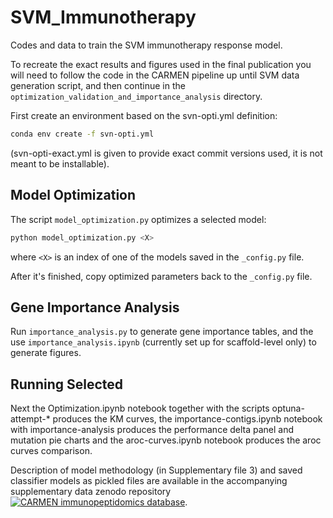 # SVM_Immunotherapy
Codes and data to train the SVM immunotherapy response model.

To recreate the exact results and figures used in the final publication you will need to follow the code in the CARMEN pipeline up until SVM data generation script, and then continue in the `optimization_validation_and_importance_analysis` directory.

First create an environment based on the svn-opti.yml definition:

```bash
conda env create -f svn-opti.yml
```

(svn-opti-exact.yml is given to provide exact commit versions used, it is not meant to be installable).

## Model Optimization

The script `model_optimization.py` optimizes a selected model:

```bash
python model_optimization.py <X>
```

where `<X>` is an index of one of the models saved in the `_config.py` file.

After it's finished, copy optimized parameters back to the `_config.py` file.

## Gene Importance Analysis

Run `importance_analysis.py` to generate gene importance tables, and the use `importance_analysis.ipynb` (currently set up for scaffold-level only) to generate figures.

## Running Selected

Next the Optimization.ipynb notebook together with the scripts optuna-attempt-* produces the KM curves, the importance-contigs.ipynb notebook with importance-analysis produces the performance delta panel and mutation pie charts and the aroc-curves.ipynb notebook produces the aroc curves comparison.

Description of model methodology (in Supplementary file 3) and saved classifier models as pickled files are available in the accompanying supplementary data zenodo repository [![CARMEN immunopeptidomics database](https://zenodo.org/badge/DOI/10.5281/zenodo.14859003.svg)](https://doi.org/10.5281/zenodo.14859003).

